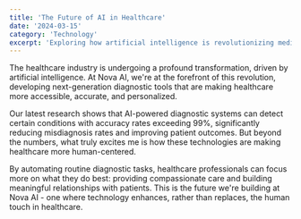 ```yaml
---
title: 'The Future of AI in Healthcare'
date: '2024-03-15'
category: 'Technology'
excerpt: 'Exploring how artificial intelligence is revolutionizing medical diagnostics and patient care, with insights from our latest research at Nova AI.'
---
```


The healthcare industry is undergoing a profound transformation, driven by artificial intelligence. At Nova AI, we're at the forefront of this revolution, developing next-generation diagnostic tools that are making healthcare more accessible, accurate, and personalized.

Our latest research shows that AI-powered diagnostic systems can detect certain conditions with accuracy rates exceeding 99%, significantly reducing misdiagnosis rates and improving patient outcomes. But beyond the numbers, what truly excites me is how these technologies are making healthcare more human-centered.

By automating routine diagnostic tasks, healthcare professionals can focus more on what they do best: providing compassionate care and building meaningful relationships with patients. This is the future we're building at Nova AI - one where technology enhances, rather than replaces, the human touch in healthcare. 